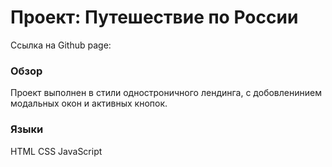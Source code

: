 # Проект: Путешествие по России
Ссылка на Github page:
### Обзор

Проект выполнен в стили одностроничного лендинга, с добовленинием модальных окон и активных кнопок. 

### Языки

HTML
CSS
JavaScript

